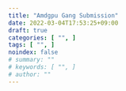```yaml
---
title: "Amdgpu Gang Submission"
date: 2022-03-04T17:53:25+09:00
draft: true
categories: [ "", ]
tags: [ "", ]
noindex: false
# summary: ""
# keywords: [ "", ]
# author: ""
---
```


